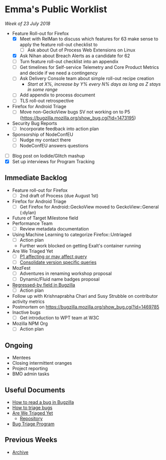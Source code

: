 # Emma's Public Worklist

_Week of 23 July 2018_

* Feature Roll-out for Firefox
  - [x] Meet with RelMan to discuss which features for 63 make sense to apply the feature roll-out checklist to
    - [ ] Ask about Out of Process Web Extensions on Linux
  - [x] Ask Nihan about Breach Alerts as a candidate for 62
  - [ ] Turn feature roll-out checklist into an appendix
  - [ ] Get timelines for Self-service Telemetry and Core Product Metrics and decide if we need a contingency
  - [ ] Ask Delivery Console team about simple roll-out recipe creation
    * _Start at X%, increase by Y% every N% days as long as Z stays in some range_
  - [ ] Add appendix to process document
  - [ ] TLS roll-out retrospective
* Firefox for Android Triage
  - [ ] Move non-GeckoView bugs SV not working on to P5 (https://bugzilla.mozilla.org/show_bug.cgi?id=1473195)
* Security Bug Reports
  - [ ] Incorporate feedback into action plan
* Sponsorship of NodeConfEU
  - [ ] Nudge my contact there
  - [ ] NodeConfEU answers questions
* [ ] Blog post on Iodide/Glitch mashup
* [x] Set up interviews for Program Tracking

## Immediate Backlog

* Feature roll-out for Firefox
  - [ ] 2nd draft of Process (due August 1st)
* Firefox for Android Triage
  - [ ] Get Firefox for Android::GeckoView moved to GeckoView::General (:dylan)
* Future of Target Milestone field
* Performance Team 
  - [ ] Review metadata documentation
* Using Machine Learning to categorize Firefox::Untriaged 
  - [ ] Action plan
  - Further work blocked on getting Exalt's container running
* Are We Triaged Yet
  - [ ] [P1 affecting or may affect query](https://github.com/emceeaich/are-we-triaged-yet/issues/38)
  - [ ] [Consolidate version specific queries](https://github.com/emceeaich/are-we-triaged-yet/issues/43)
* MozFest
  - [ ] Adventures in renaming workshop proposal
  - [ ] Dynamic/Fluid name badges proposal
* [Regressed-by field in Bugzilla](https://bugzilla.mozilla.org/show_bug.cgi?id=1461492)
  - [ ] Action plan
* Follow up with Krishnaprabha Chari and Susy Strubble on contributor activity metrics
* Postmortem on https://bugzilla.mozilla.org/show_bug.cgi?id=1469785
* Inactive bugs
  - [ ] Get introduction to WPT team at W3C
* Mozilla NPM Org
  - [ ] Action plan

## Ongoing

* Mentees
* Closing intermittent oranges
* Project reporting
* BMO admin tasks

## Useful Documents

* [How to read a bug in Bugzilla](https://www.youtube.com/watch?v=9_2k4RIrM_o)
* [How to triage bugs](https://github.com/mozilla/bug-handling/blob/master/policy/triage-bugzilla.md)
* [Are We Triaged Yet](https://are-we-triaged-yet.herokuapp.com/) 
  * [Repository](https://github.com/emceeaich/are-we-triaged-yet)
* [Bug Triage Program](https://wiki.mozilla.org/Bug_Triage)

## Previous Weeks
* [Archive](/emceeaich/what-is-emma-working-on/archive.md)
